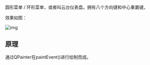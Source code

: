 圆形菜单 / 环形菜单，或者叫云台仪表盘。拥有八个方向键和中心重置键。

效果如图：

![img](https://gitee.com/listening2020/md_pic/raw/master/img-workpc/image-20220331215739417.png)

## 原理

通过QPainter在paintEvent()进行绘制而成。